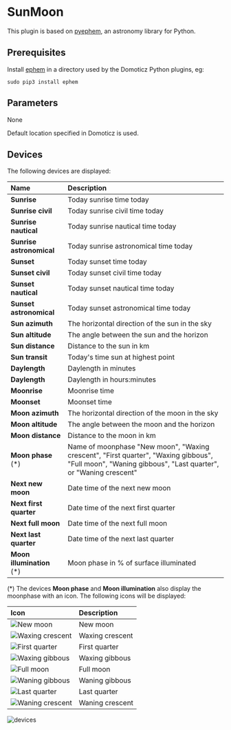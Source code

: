 # SunMoon
This plugin is based on [pyephem](https://rhodesmill.org/pyephem/index.html), an astronomy library for Python.

## Prerequisites
Install [ephem](https://rhodesmill.org/pyephem/index.html) in a directory used by the Domoticz Python plugins, eg:
```
sudo pip3 install ephem
```
## Parameters
None

Default location specified in Domoticz is used.

## Devices
The following devices are displayed:

| Name                      | Description
| :---                      | :---
| **Sunrise**               | Today sunrise time today
| **Sunrise civil**         | Today sunrise civil time today
| **Sunrise nautical**      | Today sunrise nautical time today
| **Sunrise astronomical**  | Today sunrise astronomical time today
| **Sunset**                | Today sunset time today
| **Sunset civil**          | Today sunset civil time today
| **Sunset nautical**       | Today sunset nautical time today
| **Sunset astronomical**   | Today sunset astronomical time today
| **Sun azimuth**           | The horizontal direction of the sun in the sky
| **Sun altitude**          | The angle between the sun and the horizon
| **Sun distance**          | Distance to the sun in km
| **Sun transit**           | Today's time sun at highest point
| **Daylength**             | Daylength in minutes
| **Daylength**             | Daylength in hours:minutes
| **Moonrise**              | Moonrise time
| **Moonset**               | Moonset time
| **Moon azimuth**          | The horizontal direction of the moon in the sky
| **Moon altitude**         | The angle between the moon and the horizon
| **Moon distance**         | Distance to the moon in km
| **Moon phase** (*)        | Name of moonphase  "New moon", "Waxing crescent", "First quarter",    "Waxing gibbous", "Full moon", "Waning gibbous", "Last quarter", or "Waning crescent"
| **Next new moon**         | Date time of the next new moon
| **Next first quarter**    | Date time of the next first quarter
| **Next full moon**        | Date time of the next full moon
| **Next last quarter**     | Date time of the next last quarter
| **Moon illumination** (*) | Moon phase in % of surface illuminated

(*) The devices **Moon phase** and **Moon illumination** also display the moonphase with an icon. The following icons will be displayed:

| Icon | Description |
| :--- | :---        |
| ![New moon](https://github.com/Xorfor/Domoticz-SunMoon-Plugin/blob/master/images/xfr_sunmoon_phase048_On.png) | New moon |
| ![Waxing crescent](https://github.com/Xorfor/Domoticz-SunMoon-Plugin/blob/master/images/xfr_sunmoon_phase148_On.png) | Waxing crescent |
| ![First quarter](https://github.com/Xorfor/Domoticz-SunMoon-Plugin/blob/master/images/xfr_sunmoon_phase248_On.png) | First quarter |
| ![Waxing gibbous](https://github.com/Xorfor/Domoticz-SunMoon-Plugin/blob/master/images/xfr_sunmoon_phase348_On.png) | Waxing gibbous |
| ![Full moon](https://github.com/Xorfor/Domoticz-SunMoon-Plugin/blob/master/images/xfr_sunmoon_phase448_On.png) | Full moon |
| ![Waning gibbous](https://github.com/Xorfor/Domoticz-SunMoon-Plugin/blob/master/images/xfr_sunmoon_phase548_On.png) | Waning gibbous |
| ![Last quarter](https://github.com/Xorfor/Domoticz-SunMoon-Plugin/blob/master/images/xfr_sunmoon_phase648_On.png) | Last quarter |
| ![Waning crescent](https://github.com/Xorfor/Domoticz-SunMoon-Plugin/blob/master/images/xfr_sunmoon_phase748_On.png) | Waning crescent |


![devices](https://github.com/Xorfor/Domoticz-SunMoon-Plugin/blob/master/images/devices.jpg)
